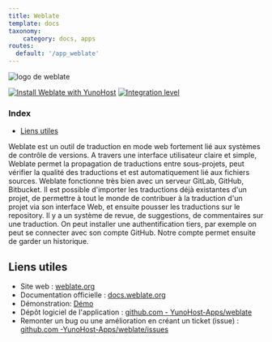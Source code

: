 ```yaml
---
title: Weblate
template: docs
taxonomy:
    category: docs, apps
routes:
  default: '/app_weblate'
---
```


![logo de weblate](image://weblate_logo.svg?height=80)

[![Install Weblate with YunoHost](https://install-app.yunohost.org/install-with-yunohost.png)](https://install-app.yunohost.org/?app=weblate) [![Integration level](https://dash.yunohost.org/integration/weblate.svg)](https://dash.yunohost.org/appci/app/weblate)

### Index

- [Liens utiles](#liens-utiles)

Weblate est un outil de traduction en mode web fortement lié aux systèmes de contrôle de versions. A travers une interface utilisateur claire et simple, Weblate permet la propagation de traductions entre sous-projets, peut vérifier la qualité des traductions et est automatiquement lié aux fichiers sources.
Weblate fonctionne très bien avec un serveur GitLab, GitHub, Bitbucket. Il est possible d'importer les traductions déjà existantes d'un projet, de permettre à tout le monde de contribuer à la traduction d'un projet via son interface Web, et ensuite pousser les traductions sur le repository.
Il y a un système de revue, de suggestions, de commentaires sur une traduction.
On peut installer une authentification tiers, par exemple on peut se connecter avec son compte GitHub. Notre compte permet ensuite de garder un historique.

## Liens utiles

+ Site web : [weblate.org](https://weblate.org/)
+ Documentation officielle : [docs.weblate.org](https://docs.weblate.org/)
+ Démonstration: [Démo](https://docs.weblate.org/)
+ Dépôt logiciel de l'application : [github.com - YunoHost-Apps/weblate](https://github.com/YunoHost-Apps/weblate_ynh)
+ Remonter un bug ou une amélioration en créant un ticket (issue) : [github.com -YunoHost-Apps/weblate/issues](https://github.com/YunoHost-Apps/weblate_ynh/issues)

